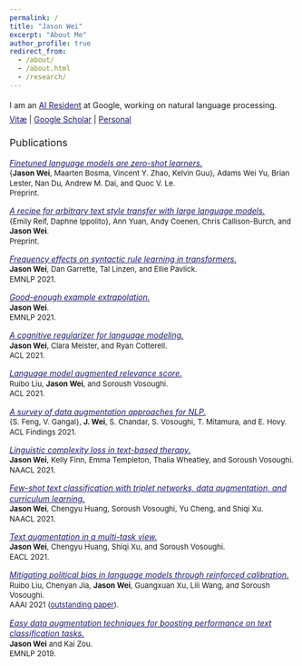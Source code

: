 ```yaml
---
permalink: /
title: "Jason Wei"
excerpt: "About Me"
author_profile: true
redirect_from: 
  - /about/
  - /about.html
  - /research/
---
```



<html>
<body>

<p style="margin-bottom: 1.2em; line-height: 1.8">
I am an <a href="https://research.google/careers/ai-residency/" style="color:#191970" target="_blank">AI Resident</a> at Google, working on natural language processing.<br>
<a href="https://jasonwei20.github.io/files/current-jason-wei-cv.pdf" style="color:#191970" target="_blank">Vitæ</a> 
| <a href="https://scholar.google.com/citations?user=wA5TK_0AAAAJ&hl=en" style="color:#191970" target="_blank">Google Scholar</a> 
| <a href="https://jasonwei20.github.io/personal/" style="color:#191970" target="_blank">Personal</a>
</p>

<p style="margin-bottom: 0.25em; line-height: 1.4">
<span style="font-size:1.27em;">Publications</span><br>
</p>
<p style="margin-bottom: 0.5em; line-height: 1.33">
<a href="https://arxiv.org/pdf/2109.01652" style="color:#191970" target="_blank"><i>Finetuned language models are zero-shot learners.</i></a><br>
<span style="font-size:0.93em;">{<b>Jason Wei</b>, Maarten Bosma, Vincent Y. Zhao, Kelvin Guu}, Adams Wei Yu, Brian Lester, Nan Du, Andrew M. Dai, and Quoc V. Le.<br>
Preprint.</span>
</p>
<p style="margin-bottom: 0.5em; line-height: 1.33">
<a href="https://arxiv.org/pdf/2109.03910" style="color:#191970" target="_blank"><i>A recipe for arbitrary text style transfer with large language models.</i></a><br>
<span style="font-size:0.93em;">{Emily Reif, Daphne Ippolito}, Ann Yuan, Andy Coenen, Chris Callison-Burch, and <b>Jason Wei</b>.<br>
Preprint.</span>
</p>
<p style="margin-bottom: 0.5em; line-height: 1.33">
<a href="https://arxiv.org/pdf/2109.07020" style="color:#191970" target="_blank"><i>Frequency effects on syntactic rule learning in transformers.</i></a><br>
<span style="font-size:0.93em;"><b>Jason Wei</b>, Dan Garrette, Tal Linzen, and Ellie Pavlick.<br>
EMNLP 2021.</span>
</p>
<p style="margin-bottom: 0.5em; line-height: 1.33">
<a href="https://arxiv.org/pdf/2109.05602" style="color:#191970" target="_blank"><i>Good-enough example extrapolation.</i></a><br>
<span style="font-size:0.93em;"><b>Jason Wei</b>.<br>
EMNLP 2021.</span>
</p>
<p style="margin-bottom: 0.5em; line-height: 1.33">
<a href="https://aclanthology.org/2021.acl-long.404/" style="color:#191970" target="_blank"><i>A cognitive regularizer for language modeling.</i></a><br>
<span style="font-size:0.93em;"><b>Jason Wei</b>, Clara Meister, and Ryan Cotterell.<br>
ACL 2021.</span>
</p>
<p style="margin-bottom: 0.5em; line-height: 1.33">
<a href="https://aclanthology.org/2021.acl-long.521/" style="color:#191970" target="_blank"><i>Language model augmented relevance score.</i></a><br>
<span style="font-size:0.93em;">Ruibo Liu, <b>Jason Wei</b>, and Soroush Vosoughi.<br>
ACL 2021.</span>
</p>
<p style="margin-bottom: 0.5em; line-height: 1.33">
<a href="https://aclanthology.org/2021.findings-acl.84/" style="color:#191970" target="_blank"><i>A survey of data augmentation approaches for NLP.</i></a><br>
<span style="font-size:0.93em;">{S. Feng, V. Gangal}, <b>J. Wei</b>, S. Chandar, S. Vosoughi, T. Mitamura, and E. Hovy.<br>
ACL Findings 2021.</span>
</p>
<p style="margin-bottom: 0.5em; line-height: 1.33">
<a href="http://dx.doi.org/10.18653/v1/2021.naacl-main.352" style="color:#191970" target="_blank"><i>Linguistic complexity loss in text-based therapy.</i></a><br>
<span style="font-size:0.93em;"><b>Jason Wei</b>, Kelly Finn, Emma Templeton, Thalia Wheatley, and Soroush Vosoughi.<br>
NAACL 2021.</span>
</p>
<p style="margin-bottom: 0.5em; line-height: 1.33">
<a href="http://dx.doi.org/10.18653/v1/2021.naacl-main.434" style="color:#191970" target="_blank"><i>Few-shot text classification with triplet networks, data augmentation, and curriculum learning.</i></a><br>
<span style="font-size:0.93em;"><b>Jason Wei</b>, Chengyu Huang, Soroush Vosoughi, Yu Cheng, and Shiqi Xu.<br>
NAACL 2021.</span>
</p>
<p style="margin-bottom: 0.5em; line-height: 1.33">
<a href="https://www.aclweb.org/anthology/2021.eacl-main.252/" style="color:#191970" target="_blank"><i>Text augmentation in a multi-task view.</i></a><br>
<span style="font-size:0.93em;"><b>Jason Wei</b>, Chengyu Huang, Shiqi Xu, and Soroush Vosoughi.<br>
EACL 2021.</span>
</p>
<p style="margin-bottom: 0.5em; line-height: 1.33">
<a href="https://arxiv.org/pdf/2104.14795.pdf" style="color:#191970" target="_blank"><i>Mitigating political bias in language models through reinforced calibration.</i></a><br>
<span style="font-size:0.93em;">Ruibo Liu, Chenyan Jia, <b>Jason Wei</b>, Guangxuan Xu, Lili Wang, and Soroush Vosoughi.<br>
AAAI 2021 (<a href="https://aaai.org/Awards/paper.php" style="color:#191970" target="_blank">outstanding paper</a>).</span>
</p>
<p style="margin-bottom: 0.5em; line-height: 1.33">
<a href="http://dx.doi.org/10.18653/v1/D19-1670" style="color:#191970" target="_blank"><i>Easy data augmentation techniques for boosting performance on text classification tasks.</i></a><br>
<span style="font-size:0.93em;"><b>Jason Wei</b> and Kai Zou.<br>
EMNLP 2019.</span>
</p>

</body>
</html>

<!-- Global site tag (gtag.js) - Google Analytics -->
<script async src="https://www.googletagmanager.com/gtag/js?id=UA-146397444-1"></script>
<script>
  window.dataLayer = window.dataLayer || [];
  function gtag(){dataLayer.push(arguments);}
  gtag('js', new Date());

  gtag('config', 'UA-146397444-1');
</script>

